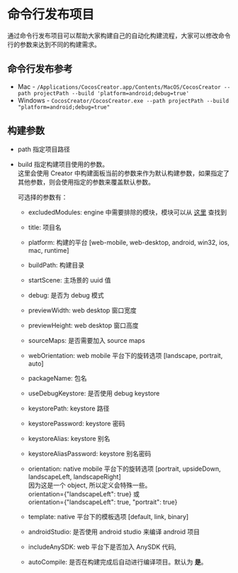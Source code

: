 # 命令行发布项目

通过命令行发布项目可以帮助大家构建自己的自动化构建流程，大家可以修改命令行的参数来达到不同的构建需求。

## 命令行发布参考
 - Mac - `/Applications/CocosCreator.app/Contents/MacOS/CocosCreator --path projectPath --build 'platform=android;debug=true'`
 - Windows - `CocosCreator/CocosCreator.exe --path projectPath --build "platform=android;debug=true"`

## 构建参数 
 - path 指定项目路径
 - build 指定构建项目使用的参数。   
   这里会使用 Creator 中构建面板当前的参数来作为默认构建参数，如果指定了其他参数，则会使用指定的参数来覆盖默认参数。

   可选择的参数有：

   - excludedModules: engine 中需要排除的模块，模块可以从 [这里](https://github.com/cocos-creator/engine/blob/master/modules.json) 查找到
   - title: 项目名
   - platform: 构建的平台 [web-mobile, web-desktop, android, win32, ios, mac, runtime]
   - buildPath: 构建目录
   - startScene: 主场景的 uuid 值
   - debug: 是否为 debug 模式
   - previewWidth: web desktop 窗口宽度
   - previewHeight: web desktop 窗口高度
   - sourceMaps: 是否需要加入 source maps
   - webOrientation: web mobile 平台下的旋转选项 [landscape, portrait, auto]
   
   - packageName: 包名
   - useDebugKeystore: 是否使用 debug keystore
   - keystorePath: keystore 路径
   - keystorePassword: keystore 密码
   - keystoreAlias: keystore 别名
   - keystoreAliasPassword: keystore 别名密码
   - orientation: native mobile 平台下的旋转选项 [portrait, upsideDown, landscapeLeft, landscapeRight]   
     因为这是一个 object, 所以定义会特殊一些。   
     orientation={"landscapeLeft": true} 或   
     orientation={"landscapeLeft": true, "portrait": true}
   - template: native 平台下的模板选项 [default, link, binary]
   - androidStudio: 是否使用 android studio 来编译 android 项目
   
   - includeAnySDK: web 平台下是否加入 AnySDK 代码,
   
   - autoCompile: 是否在构建完成后自动进行编译项目。默认为 **是**。




